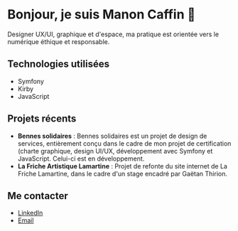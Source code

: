 # Bonjour, je suis Manon Caffin 👋

Designer UX/UI, graphique et d'espace, ma pratique est orientée vers le numérique éthique et responsable.

## Technologies utilisées
- Symfony
- Kirby
- JavaScript

## Projets récents
- **Bennes solidaires** : Bennes solidaires est un projet de design de services, entièrement conçu dans le cadre de mon projet de certification (charte graphique, design UI/UX, développement avec Symfony et JavaScript. Celui-ci est en développement.
- **La Friche Artistique Lamartine** : Projet de refonte du site internet de La Friche Lamartine, dans le cadre d'un stage encadré par Gaëtan Thirion.

## Me contacter
- [LinkedIn](https://www.linkedin.com/in/manoncaffin)
- [Email](manon.caffin@protonmail.com)
